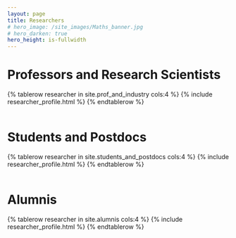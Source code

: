 ```yaml
---
layout: page
title: Researchers
# hero_image: /site_images/Maths_banner.jpg
# hero_darken: true
hero_height: is-fullwidth
---
```



<style>

table {
  border-spacing: 30px;
}

#profile {
  font-family: Helvetica, sans-serif;
  width: 100%;
  max-width: 75em
}

#profile td, #profile th {
  border: 0px solid #ddd;
  padding: 3%;
}

#profile tr {
  background-color: #ffffff;
  text-align: center;
}

#profile td:hover {
background-color: #ddd;
border-radius: 5%;
}

</style>

# Professors and Research Scientists #

<table id="profile">
{% tablerow researcher in site.prof_and_industry cols:4 %}
  {% include researcher_profile.html %}
{% endtablerow %}
</table>


# Students and Postdocs #

<table id="profile">
{% tablerow researcher in site.students_and_postdocs cols:4 %}
  {% include researcher_profile.html %}
{% endtablerow %}
</table>


# Alumnis #

<table id="profile">
{% tablerow researcher in site.alumnis cols:4 %}
  {% include researcher_profile.html %}
{% endtablerow %}
</table>